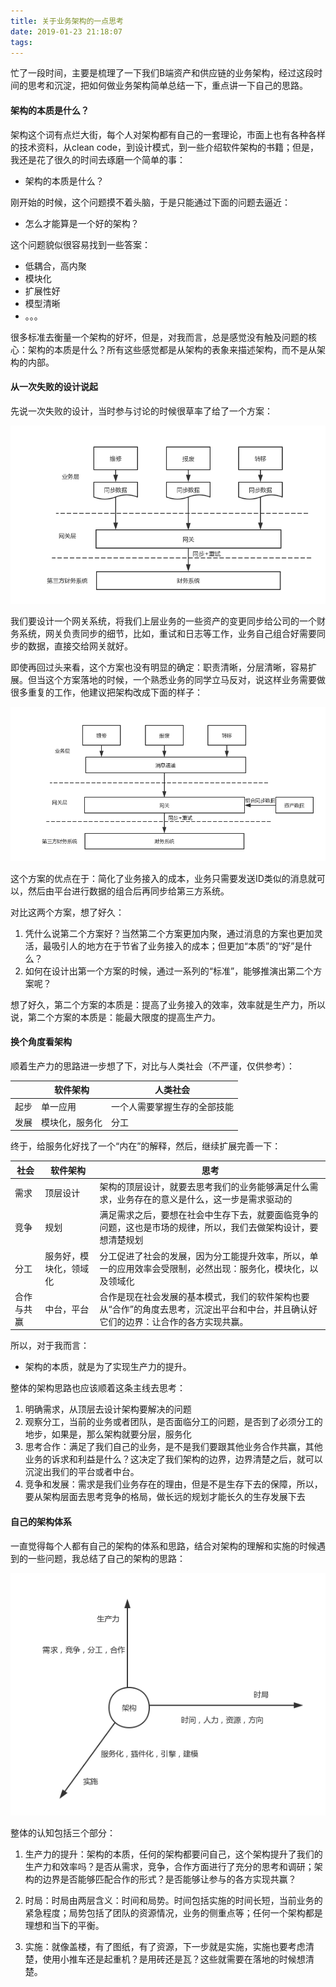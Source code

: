 ```yaml
---
title: 关于业务架构的一点思考
date: 2019-01-23 21:18:07
tags:
---
```


忙了一段时间，主要是梳理了一下我们B端资产和供应链的业务架构，经过这段时间的思考和沉淀，把如何做业务架构简单总结一下，重点讲一下自己的思路。

#### 架构的本质是什么？

架构这个词有点烂大街，每个人对架构都有自己的一套理论，市面上也有各种各样的技术资料，从clean code，到设计模式，到一些介绍软件架构的书籍；但是，我还是花了很久的时间去琢磨一个简单的事：

* 架构的本质是什么？

刚开始的时候，这个问题摸不着头脑，于是只能通过下面的问题去逼近：

* 怎么才能算是一个好的架构？

这个问题貌似很容易找到一些答案：

* 低耦合，高内聚
* 模块化
* 扩展性好
* 模型清晰
* 。。。

很多标准去衡量一个架构的好坏，但是，对我而言，总是感觉没有触及问题的核心：架构的本质是什么？所有这些感觉都是从架构的表象来描述架构，而不是从架构的内部。

#### 从一次失败的设计说起

先说一次失败的设计，当时参与讨论的时候很草率了给了一个方案：

![](/images/tech/guanyujiagousikao01.png)

我们要设计一个网关系统，将我们上层业务的一些资产的变更同步给公司的一个财务系统，网关负责同步的细节，比如，重试和日志等工作，业务自己组合好需要同步的数据，直接交给网关就好。

即使再回过头来看，这个方案也没有明显的确定：职责清晰，分层清晰，容易扩展。但当这个方案落地的时候，一个熟悉业务的同学立马反对，说这样业务需要做很多重复的工作，他建议把架构改成下面的样子：

![](/images/tech/guanyujiagousikao02.png)

这个方案的优点在于：简化了业务接入的成本，业务只需要发送ID类似的消息就可以，然后由平台进行数据的组合后再同步给第三方系统。

对比这两个方案，想了好久：

1. 凭什么说第二个方案好？当然第二个方案更加内聚，通过消息的方案也更加灵活，最吸引人的地方在于节省了业务接入的成本；但更加“本质”的“好”是什么？
2. 如何在设计出第一个方案的时候，通过一系列的“标准”，能够推演出第二个方案呢？

想了好久，第二个方案的本质是：提高了业务接入的效率，效率就是生产力，所以说，第二个方案的本质是：能最大限度的提高生产力。

#### 换个角度看架构

顺着生产力的思路进一步想了下，对比与人类社会（不严谨，仅供参考）：

|  | 软件架构 | 人类社会 |
| ------ | ------ | ------ |
| 起步 | 单一应用 | 一个人需要掌握生存的全部技能 |
| 发展 | 模块化，服务化 | 分工 |

终于，给服务化好找了一个“内在”的解释，然后，继续扩展完善一下：

| 社会 | 软件架构 | 思考|
| ------ | ------ | --- |
| 需求 | 顶层设计 | 架构的顶层设计，就要去思考我们的业务能够满足什么需求，业务存在的意义是什么，这一步是需求驱动的 |
| 竞争 | 规划 | 满足需求之后，要想在社会中生存下去，就要面临竞争的问题，这也是市场的规律，所以，我们去做架构设计，要想清楚规划
| 分工 | 服务好，模块化，领域化 | 分工促进了社会的发展，因为分工能提升效率，所以，单一的应用效率会受限制，必然出现：服务化，模块化，以及领域化
| 合作与共赢 | 中台，平台 | 合作是现在社会发展的基本模式，我们的软件架构也要从“合作”的角度去思考，沉淀出平台和中台，并且确认好它们的边界：让合作的各方实现共赢。

所以，对于我而言：

* 架构的本质，就是为了实现生产力的提升。

整体的架构思路也应该顺着这条主线去思考：

1. 明确需求，从顶层去设计架构要解决的问题
2. 观察分工，当前的业务或者团队，是否面临分工的问题，是否到了必须分工的地步，如果是，那么架构就要分层，服务化
3. 思考合作：满足了我们自己的业务，是不是我们要跟其他业务合作共赢，其他业务的诉求和利益是什么？这决定了我们架构的边界，边界清楚之后，就可以沉淀出我们的平台或者中台。
4. 竞争和发展：需求是我们业务存在的理由，但是不是生存下去的保障，所以，要从架构层面去思考竞争的格局，做长远的规划才能长久的生存发展下去

#### 自己的架构体系

一直觉得每个人都有自己的架构的体系和思路，结合对架构的理解和实施的时候遇到的一些问题，我总结了自己的架构的思路：

![](/images/tech/guanyujiagousikao03.png)

整体的认知包括三个部分：

1. 生产力的提升：架构的本质，任何的架构都要问自己，这个架构提升了我们的生产力和效率吗？是否从需求，竞争，合作方面进行了充分的思考和调研；架构的边界是否能够匹配合作的形式？是否能够让参与的各方实现共赢？

2. 时局：时局由两层含义：时间和局势。时间包括实施的时间长短，当前业务的紧急程度；局势包括了团队的资源情况，业务的侧重点等；任何一个架构都是理想和当下的平衡。

3. 实施：就像盖楼，有了图纸，有了资源，下一步就是实施，实施也要考虑清楚，使用小推车还是起重机？是用砖还是瓦？这些就需要在落地的时候想清楚。

